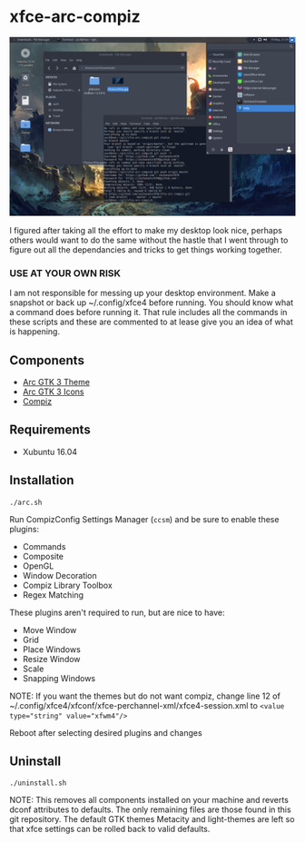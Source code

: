 # xfce-arc-compiz

![preview](https://github.com/zachanator070/xfce-arc-compiz/blob/master/Screenshot_2017-05-19_21-29-06.png "Screenshot")

I figured after taking all the effort to make my desktop look nice, perhaps others would want to do the same without the hastle
that I went through to figure out all the dependancies and tricks to get things working together.

### USE AT YOUR OWN RISK

I am not responsible for messing up your desktop environment. Make a snapshot or back up ~/.config/xfce4 before running. You should know what a command does before running it. That rule includes all the commands in these scripts and these are commented to at lease give you an idea of what is happening.

## Components
* [Arc GTK 3 Theme](https://github.com/horst3180/arc-theme.git)
* [Arc GTK 3 Icons](https://github.com/horst3180/arc-icon-theme.git)
* [Compiz](http://www.compiz.org/)

## Requirements
* Xubuntu 16.04

## Installation
```
./arc.sh
```
Run CompizConfig Settings Manager (`ccsm`) and be sure to enable these plugins:
* Commands
* Composite
* OpenGL
* Window Decoration
* Compiz Library Toolbox
* Regex Matching

These plugins aren't required to run, but are nice to have:
* Move Window
* Grid
* Place Windows
* Resize Window
* Scale
* Snapping Windows

NOTE: If you want the themes but do not want compiz, change line 12 of ~/.config/xfce4/xfconf/xfce-perchannel-xml/xfce4-session.xml to
`<value type="string" value="xfwm4"/>`

Reboot after selecting desired plugins and changes

## Uninstall
```
./uninstall.sh
```
NOTE: This removes all components installed on your machine and reverts dconf attributes to defaults. The only remaining files are those found in this git repository.
The default GTK themes Metacity and light-themes are left so that xfce settings can be rolled back to valid defaults.
